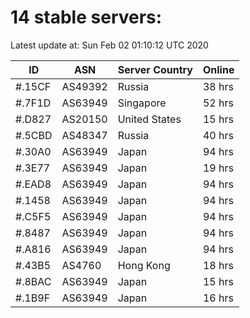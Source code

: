 # 14 stable servers:

Latest update at: Sun Feb 02 01:10:12 UTC 2020

| ID | ASN | Server Country | Online |
| -- | --- | -------------- | ------ |
| #.15CF | AS49392 | Russia | 38 hrs |
| #.7F1D | AS63949 | Singapore | 52 hrs |
| #.D827 | AS20150 | United States | 15 hrs |
| #.5CBD | AS48347 | Russia | 40 hrs |
| #.30A0 | AS63949 | Japan | 94 hrs |
| #.3E77 | AS63949 | Japan | 19 hrs |
| #.EAD8 | AS63949 | Japan | 94 hrs |
| #.1458 | AS63949 | Japan | 94 hrs |
| #.C5F5 | AS63949 | Japan | 94 hrs |
| #.8487 | AS63949 | Japan | 94 hrs |
| #.A816 | AS63949 | Japan | 94 hrs |
| #.43B5 | AS4760 | Hong Kong | 18 hrs |
| #.8BAC | AS63949 | Japan | 15 hrs |
| #.1B9F | AS63949 | Japan | 16 hrs |

